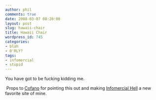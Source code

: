 ```yaml
---
author: phil
comments: true
date: 2008-03-07 08:20:08
layout: post
slug: hawaii-chair
title: Hawaii Chair
wordpress_id: 745
categories:
- blah
- O'RLY?
tags:
- infomercial
- stupid
---
```


You have got to be fucking kidding me.



 Props to [Cofano](http://www.staicofano.net/archives/2008/02/hawaii-chair.html) for pointing this out and making [Infomercial Hell](http://www.infomercial-hell.com/blog/) a new favorite site of mine.
